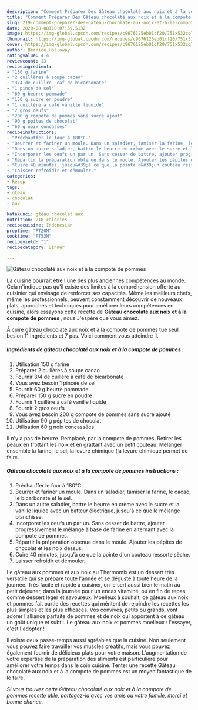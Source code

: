 ```yaml
---
description: "Comment Préparer Des Gâteau chocolaté aux noix et à la compote de pommes"
title: "Comment Préparer Des Gâteau chocolaté aux noix et à la compote de pommes"
slug: 219-comment-preparer-des-gateau-chocolate-aux-noix-et-a-la-compote-de-pommes
date: 2020-08-08T10:07:59.513Z
image: https://img-global.cpcdn.com/recipes/c9676125eb01cf20/751x532cq70/gateau-chocolate-aux-noix-et-a-la-compote-de-pommes-photo-principale-de-la-recette.jpg
thumbnail: https://img-global.cpcdn.com/recipes/c9676125eb01cf20/751x532cq70/gateau-chocolate-aux-noix-et-a-la-compote-de-pommes-photo-principale-de-la-recette.jpg
cover: https://img-global.cpcdn.com/recipes/c9676125eb01cf20/751x532cq70/gateau-chocolate-aux-noix-et-a-la-compote-de-pommes-photo-principale-de-la-recette.jpg
author: Bernice Holloway
ratingvalue: 4.4
reviewcount: 13
recipeingredient:
- "150 g farine"
- "2 cuillères à soupe cacao"
- "3/4 de cuillre  caf de bicarbonate"
- "1 pince de sel"
- "60 g beurre pommade"
- "150 g sucre en poudre"
- "1 cuillère à café vanille liquide"
- "2 gros oeufs"
- "200 g compote de pommes sans sucre ajout"
- "90 g ppites de chocolat"
- "60 g noix concasses"
recipeinstructions:
- "Préchauffer le four à 180°C."
- "Beurrer et fariner un moule. Dans un saladier, tamiser la farine, le cacao, le bicarbonate et le sel."
- "Dans un autre saladier, battre le beurre en crème avec le sucre et la vanille liquide avec un batteur électrique, jusqu&#39;à ce que le mélange blanchisse."
- "Incorporer les oeufs un par un. Sans cesser de battre, ajouter progressivement le mélange à base de farine en alternant avec la compote de pommes."
- "Répartir la préparation obtenue dans le moule. Ajouter les pépites de chocolat et les noix dessus."
- "Cuire 40 minutes, jusqu&#39;à ce que la pointe d&#39;un couteau ressorte sèche."
- "Laisser refroidir et démouler."
categories:
- Resep
tags:
- gteau
- chocolat
- aux

katakunci: gteau chocolat aux 
nutrition: 218 calories
recipecuisine: Indonesian
preptime: "PT20M"
cooktime: "PT53M"
recipeyield: "1"
recipecategory: Dinner

---
```



![Gâteau chocolaté aux noix et à la compote de pommes](https://img-global.cpcdn.com/recipes/c9676125eb01cf20/751x532cq70/gateau-chocolate-aux-noix-et-a-la-compote-de-pommes-photo-principale-de-la-recette.jpg)

La cuisine pourrait être l'une des plus anciennes compétences au monde. Cela n'indique pas qu'il existe des limites à la compréhension offerte au cuisinier qui envisage de renforcer ses capacités. Même les meilleurs chefs, même les professionnels, peuvent constamment découvrir de nouveaux plats, approches et techniques pour améliorer leurs compétences en cuisine, alors essayons cette recette de <strong> Gâteau chocolaté aux noix et à la compote de pommes </strong>, nous J'espère que vous aimez.

<!--inarticleads1-->

À cuire gâteau chocolaté aux noix et à la compote de pommes tue seul besion 11 Ingrédients et 7 pas. Voici comment vous atteindre il.

##### Ingrédients de gâteau chocolaté aux noix et à la compote de pommes :

1. Utilisation 150 g farine
1. Préparer 2 cuillères à soupe cacao
1. Fournir 3/4 de cuillère à café de bicarbonate
1. Vous avez besoin 1 pincée de sel
1. Fournir 60 g beurre pommade
1. Préparer 150 g sucre en poudre
1. Fournir 1 cuillère à café vanille liquide
1. Fournir 2 gros oeufs
1. Vous avez besoin 200 g compote de pommes sans sucre ajouté
1. Utilisation 90 g pépites de chocolat
1. Utilisation 60 g noix concassées


Il n&#39;y a pas de beurre. Remplacé, par la compote de pommes. Retirer les peaux en frottant les noix et en grattant avec un petit couteau. Mélanger ensemble la farine, le sel, la levure chimique (la levure chimique permet de faire. 

<!--inarticleads2-->

##### Gâteau chocolaté aux noix et à la compote de pommes instructions :

1. Préchauffer le four à 180°C.
1. Beurrer et fariner un moule. Dans un saladier, tamiser la farine, le cacao, le bicarbonate et le sel.
1. Dans un autre saladier, battre le beurre en crème avec le sucre et la vanille liquide avec un batteur électrique, jusqu&#39;à ce que le mélange blanchisse.
1. Incorporer les oeufs un par un. Sans cesser de battre, ajouter progressivement le mélange à base de farine en alternant avec la compote de pommes.
1. Répartir la préparation obtenue dans le moule. Ajouter les pépites de chocolat et les noix dessus.
1. Cuire 40 minutes, jusqu&#39;à ce que la pointe d&#39;un couteau ressorte sèche.
1. Laisser refroidir et démouler.


Le gâteau aux pommes et aux noix au Thermomix est un dessert très versatile qui se prépare toute l&#39;année et se déguste à toute heure de la journée. Très facile et rapide à cuisiner, on le sert aussi bien le matin au petit déjeuner, dans la journée pour un encas vitaminé, ou en fin de repas comme dessert léger et savoureux. Moelleux à souhait, ce gâteau aux noix et pommes fait partie des recettes qui méritent de rejoindre les recettes les plus simples et les plus efficaces. Vos convives, petits ou grands, vont adorer l&#39;alliance parfaite de pommes et de noix qui apportent à ce gâteau un goût unique et subtil. Le gâteau aux noix et pommes moelleux : l&#39;essayer, c&#39;est l&#39;adopter ! 

<!--inarticleads1-->

<p>
Il existe deux passe-temps aussi agréables que la cuisine. Non seulement vous pouvez faire travailler vos muscles créatifs, mais vous pouvez également fournir de délicieux plats pour votre maison. L'augmentation de votre expertise de la préparation des aliments est particulière pour améliorer votre temps dans le coin cuisine. Tenter une recette Gâteau chocolaté aux noix et à la compote de pommes est un moyen fantastique de le faire.
</p>

<p>
<i>Si vous trouvez cette Gâteau chocolaté aux noix et à la compote de pommes recette utile, partagez-la avec vos amis ou votre famille, merci et bonne chance.</i>
</p>
